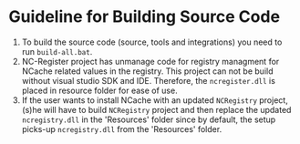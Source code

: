 # Guideline for Building Source Code #

1. To build the source code (source, tools and integrations) you need to run `build-all.bat`.
2. NC-Register project has unmanage code for registry managment for NCache related values in the registry. This project can not be build without visual studio SDK and IDE. Therefore, the `ncregister.dll` is placed in resource folder for ease of use.
3. If the user wants to install NCache with an updated `NCRegistry` project, (s)he will have to build `NCRegistry` project and then replace the updated `ncregistry.dll` in the 'Resources' folder since by default, the setup picks-up `ncregistry.dll` from the 'Resources' folder.
